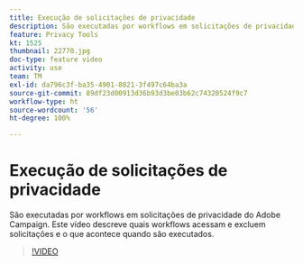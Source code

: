 ```yaml
---
title: Execução de solicitações de privacidade
description: São executadas por workflows em solicitações de privacidade do Adobe Campaign. Este vídeo descreve quais workflows acessam e excluem solicitações e o que acontece quando são executados.
feature: Privacy Tools
kt: 1525
thumbnail: 22770.jpg
doc-type: feature video
activity: use
team: TM
exl-id: da796c3f-ba35-4901-8021-3f497c64ba3a
source-git-commit: 89df23d00913d36b93d3be03b62c74320524f9c7
workflow-type: ht
source-wordcount: '56'
ht-degree: 100%

---
```


# Execução de solicitações de privacidade

São executadas por workflows em solicitações de privacidade do Adobe Campaign. Este vídeo descreve quais workflows acessam e excluem solicitações e o que acontece quando são executados.

>[!VIDEO](https://video.tv.adobe.com/v/22770?quality=12&learn=on)
